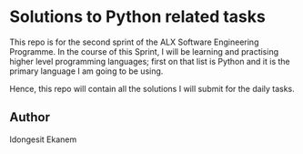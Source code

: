 # Solutions to Python related tasks

This repo is for the second sprint of the ALX Software Engineering Programme. In the course of this Sprint, I will be learning and practising higher level programming languages; first on that list is Python and it is the primary language I am going to be using.

Hence, this repo will contain all the solutions I will submit for the daily tasks.

## Author
Idongesit Ekanem

